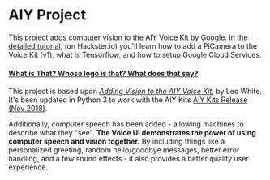 # AIY Project
This project adds computer vision to the AIY Voice Kit by Google. In the <a href="https://www.hackster.io/elizmyers/add-vision-to-the-aiy-voice-kit-e9ff3d">detailed tutorial</a>, (on Hackster.io) you'll learn how to add a  PiCamera to the Voice Kit (v1), what is Tensorflow, and how to setup Google Cloud Services. 

#### <a href="https://www.hackster.io/elizmyers/add-vision-to-the-aiy-voice-kit-e9ff3d">What is That? Whose logo is that? What does that say?</a>
This project is based upon <a href="http://blog.mybigideas.uk/2018/03/adding-vision-to-your-aiy-project-in-4.html"><i>Adding Vision to the AIY Voice Kit</i></a>, by Leo White. It's been updated in Python 3 to work with the AIY Kits <a href="https://github.com/google/aiyprojects-raspbian/releases/tag/v20181116">AIY Kits Release (Nov 2018)</a>.

Additionally, computer speech has been added - allowing machines to describe what they "see". <b>The Voice UI demonstrates the power of using computer speech and vision together.</b> By including things like a personalized greeting, random hello/goodbye messages, better error handling, and a few sound effects - it also provides a better quality user experience. 

